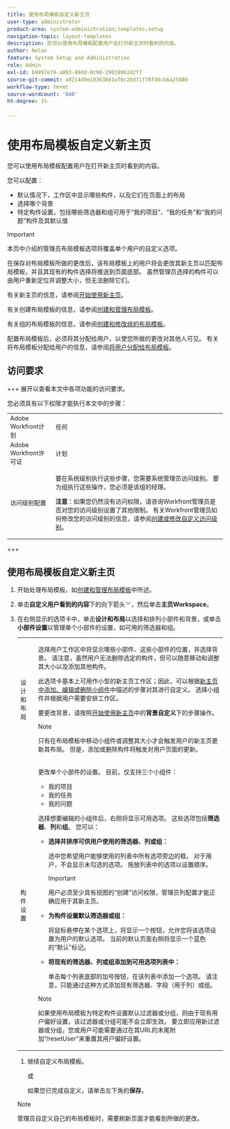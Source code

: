 ```yaml
---
title: 使用布局模板自定义新主页
user-type: administrator
product-area: system-administration;templates;setup
navigation-topic: layout-templates
description: 您可以使用布局模板配置用户在打开新主页时看到的内容。
author: Nolan
feature: System Setup and Administration
role: Admin
exl-id: b9997e79-a893-49dd-8c90-290399b2d2f7
source-git-commit: a8214d9e10363881afbc2bd71f78f46cb6a25880
workflow-type: tm+mt
source-wordcount: '840'
ht-degree: 1%

---
```


# 使用布局模板自定义新主页

您可以使用布局模板配置用户在打开新主页时看到的内容。

您可以配置：

* 默认情况下，工作区中显示哪些构件，以及它们在页面上的布局
* 选择哪个背景
* 特定构件设置，包括哪些筛选器和组可用于“我的项目”、“我的任务”和“我的问题”构件及其默认值

>[!IMPORTANT]
>
>本页中介绍的管理员布局模板选项将覆盖单个用户的自定义选项。
>
>在保存对布局模板所做的更改后，该布局模板上的用户将会更改其新主页以匹配布局模板，并且其现有的构件选择将推送到页面底部。 虽然管理员选择的构件可以由用户重新定位并调整大小，但无法删除它们。

有关新主页的信息，请参阅[开始使用新主页](/help/quicksilver/workfront-basics/using-home/new-home/get-started-with-new-home.md)。

有关创建布局模板的信息，请参阅[创建和管理布局模板](../use-layout-templates/create-and-manage-layout-templates.md)。

有关组的布局模板的信息，请参阅[创建和修改组的布局模板](../../../administration-and-setup/manage-groups/work-with-group-objects/create-and-modify-a-groups-layout-templates.md)。

配置布局模板后，必须将其分配给用户，以使您所做的更改对其他人可见。 有关将布局模板分配给用户的信息，请参阅[将用户分配给布局模板](../use-layout-templates/assign-users-to-layout-template.md)。

## 访问要求

+++ 展开以查看本文中各项功能的访问要求。

您必须具有以下权限才能执行本文中的步骤：

<table style="table-layout:auto"> 
 <col> 
 <col> 
 <tbody> 
  <tr> 
   <td role="rowheader">Adobe Workfront计划</td> 
   <td>任何</td> 
  </tr> 
  <tr> 
   <td role="rowheader">Adobe Workfront许可证</td> 
   <td>计划</td> 
  </tr> 
  <tr> 
   <td role="rowheader">访问级别配置</td> 
   <td> <p>要在系统级别执行这些步骤，您需要系统管理员访问级别。
要为组执行这些操作，您必须是该组的经理。</p> <p><b>注意</b>：如果您仍然没有访问权限，请咨询Workfront管理员是否对您的访问级别设置了其他限制。 有关Workfront管理员如何修改您的访问级别的信息，请参阅<a href="../../../administration-and-setup/add-users/configure-and-grant-access/create-modify-access-levels.md" class="MCXref xref">创建或修改自定义访问级别</a>。</p> </td> 
  </tr> 
 </tbody> 
</table>

+++

## 使用布局模板自定义新主页

1. 开始处理布局模板，如[创建和管理布局模板](../../../administration-and-setup/customize-workfront/use-layout-templates/create-and-manage-layout-templates.md)中所述。

1. 单击&#x200B;**自定义用户看到的内容**&#x200B;下的向下箭头![](assets/dropdown-arrow.png)，然后单击&#x200B;**主页Workspace**。

1. 在右侧显示的选项卡中，单击&#x200B;**设计和布局**&#x200B;以选择和排列小部件和背景，或单击&#x200B;**小部件设置**&#x200B;以管理单个小部件的设置，如可用的筛选器和组。

   <table style="table-layout:auto"> 
    <col> 
    <col> 
    <tbody> 
     <tr> 
      <td role="rowheader">设计和布局</td> 
      <td>
      <p>选择用户工作区中将显示哪些小部件、这些小部件的位置，并选择背景。 请注意，虽然用户无法删除选定的构件，但可以随意移动和调整其大小以及添加其他构件。</p>
      <p>此选项卡基本上可用作小型的新主页工作区；因此，可以根据<a href="/help/quicksilver/workfront-basics/using-home/new-home/add-edit-remove-widgets-in-new-home.md" class="MCXref xref">新主页中添加、编辑或删除小组件</a>中描述的步骤对其进行自定义。 选择小组件并根据用户需要安排工作区。</p>
      <p>要更改背景，请按照<a href="/help/quicksilver/workfront-basics/using-home/new-home/get-started-with-new-home.md" class="MCXref xref">开始使用新主页</a>中的<b>背景自定义</b>下的步骤操作。</p>
      <p>

>[!NOTE]
>
>只有在布局模板中移动小组件或调整其大小才会触发用户的新主页更新其布局。 但是，添加或删除构件将触发对用户页面的更新。

</p>
     </td> 
     </tr> 
     <tr> 
      <td role="rowheader">构件设置</td> 
      <td>
      <p>更改单个小部件的设置。 目前，仅支持三个小组件：</p>
      <ul>
        <li>我的项目</li>
        <li>我的任务</li>
        <li>我的问题</li>
      </ul>
      <p>选择想要编辑的小组件后，右侧将显示可用选项。 这些选项包括<b>筛选器</b>、<b>列</b>和<b>组</b>。 您可以：</p>
      <ul>
      <li><p><b>选择并排序可供用户使用的筛选器、列或组：</b></p>
      <p>选中您希望用户能够使用的列表中所有选项旁边的框。 对于用户，不会显示未勾选的选项。 拖放列表中的选项以设置顺序。</li></p>
      <p>

>[!IMPORTANT]
>
>用户必须至少具有视图的“创建”访问权限，管理员列配置才能正确应用于其新主页。

</p>
      <li><p><b>为构件设置默认筛选器或组：</b></p>
      <p>将鼠标悬停在某个选项上，将显示一个按钮，允许您将该选项设置为用户的默认选项。 当前的默认页面右侧将显示一个蓝色的“默认”标记。</li></p>
      <li><p><b>将现有的筛选器、列或组添加到可用选项列表中：</b></p>
      <p>单击每个列表底部的加号按钮，在该列表中添加一个选项。 请注意，只能通过这种方式添加现有筛选器、字段（用于列）或组。</p></li>
      </ul>
      <p>

>[!NOTE]
>
>如果使用布局模板为特定构件设置默认过滤器或分组，则由于现有用户偏好设置，该过滤器或分组可能不会立即生效。 要立即应用新过滤器或分组，您或用户可能需要通过在其URL的末尾附加“/resetUser”来重置其用户偏好设置。

</p>
  </td> 
  </tr>
  </tbody> 
  </table>

1. 继续自定义布局模板。

   或

   如果您已完成自定义，请单击左下角的&#x200B;**保存**。


>[!NOTE]
>
>管理员自定义自己的布局模板时，需要刷新页面才能看到所做的更改。